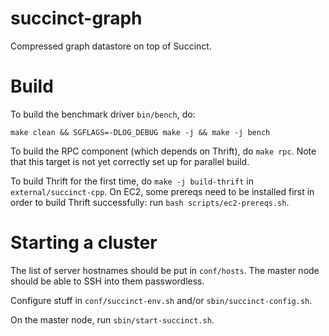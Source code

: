 # succinct-graph
Compressed graph datastore on top of Succinct.

# Build
To build the benchmark driver `bin/bench`, do:
```
make clean && SGFLAGS=-DLOG_DEBUG make -j && make -j bench
```

To build the RPC component (which depends on Thrift), do `make rpc`. Note that this target is not yet correctly set up for parallel build.

To build Thrift for the first time, do `make -j build-thrift` in `external/succinct-cpp`. On EC2, some prereqs need to be installed first in order to build Thrift successfully: run `bash scripts/ec2-prereqs.sh`.

# Starting a cluster
The list of server hostnames should be put in `conf/hosts`. The master node should be able to SSH into them passwordless.

Configure stuff in `conf/succinct-env.sh` and/or `sbin/succinct-config.sh`.

On the master node, run `sbin/start-succinct.sh`.
